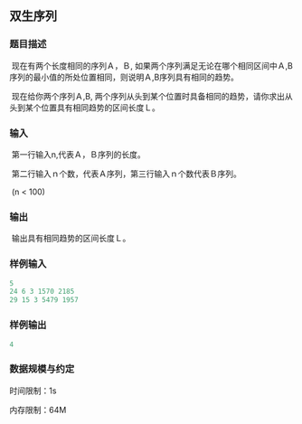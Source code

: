## 双生序列

### 题目描述

​	现在有两个长度相同的序列Ａ，Ｂ, 如果两个序列满足无论在哪个相同区间中Ａ,B序列的最小值的所处位置相同，则说明Ａ,B序列具有相同的趋势。

​	现在给你两个序列Ａ,B, 两个序列从头到某个位置时具备相同的趋势，请你求出从头到某个位置具有相同趋势的区间长度Ｌ。

### 输入

​	第一行输入n,代表Ａ，Ｂ序列的长度。

​	第二行输入ｎ个数，代表Ａ序列，第三行输入ｎ个数代表Ｂ序列。

​	(n < 100)

### 输出

​	输出具有相同趋势的区间长度Ｌ。

### 样例输入

```c
5
24 6 3 1570 2185
29 15 3 5479 1957
```

### 样例输出

```c
4
```

### 数据规模与约定

时间限制：1s

内存限制：64M
